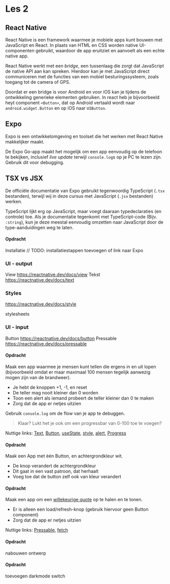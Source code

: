 # Les 2

## React Native
React Native is een framework waarmee je mobiele apps kunt bouwen met JavaScript en React. 
In plaats van HTML en CSS worden native UI-componenten gebruikt, waardoor de app eruitziet en aanvoelt 
als een echte native app.

React Native werkt met een *bridge*, een tussenlaag die zorgt dat JavaScript de native API aan kan spreken.
Hierdoor kan je met JavaScript direct communiceren met de functies van een mobiel besturingssysteem, zoals toegang 
tot de camera of GPS.

Doordat er een bridge is voor Android en voor iOS kan je tijdens de ontwikkeling generieke elementen gebruiken.
In react heb je bijvoorbeeld heyt component `<Button>`, dat op Android vertaald wordt naar `android.widget.Button` en
op iOS naar `UIButton`. 

## Expo
Expo is een ontwikkelomgeving en toolset die het werken met React Native makkelijker maakt.

De Expo Go-app maakt het mogelijk om een app eenvoudig op de telefoon te bekijken, inclusief *live update* 
terwijl `console.log`s op je PC te lezen zijn. Gebruik dit voor debugging.

## TSX vs JSX
De officiële documentatie van Expo gebruikt tegenwoordig TypeScript (`.tsx` bestanden), terwijl wij in deze 
cursus met JavaScript (`.jsx` bestanden) werken.

TypeScript lijkt erg op JavaScript, maar voegt daaraan typedeclaraties (en controle) toe. 
Als je documentatie tegenkomt met TypeScript-code (Bijv. `:string`), kun je deze meestal eenvoudig omzetten naar 
JavaScript door de type-aanduidingen weg te laten.


#### Opdracht
Installatie // TODO: installatiestappen toevoegen of link naar Expo


### UI - output
View https://reactnative.dev/docs/view 
Tekst https://reactnative.dev/docs/text 

### Styles
https://reactnative.dev/docs/style 

stylesheets

### UI - input
Button https://reactnative.dev/docs/button
Pressable https://reactnative.dev/docs/pressable 


#### Opdracht
Maak een app waarmee je mensen kunt tellen die ergens in en uit lopen (bijvoorbeeld omdat er maar
maximaal 100 mensen tegelijk aanwezig mogen zijn van de brandweer).

* Je hebt de knoppen +1, -1, en reset
* De teller mag nooit kleiner dan 0 worden
* Toon een alert als iemand probeert de teller kleiner dan 0 te maken
* Zorg dat de app er netjes uitzien

Gebruik ```console.log``` om de flow van je app te debuggen.

> Klaar? Lukt het je ook om een progressbar van 0-100 toe te voegen?

Nuttige links: [Text](https://reactnative.dev/docs/text), [Button](https://reactnative.dev/docs/button),
[useState](https://react.dev/reference/react/useState), [style](https://reactnative.dev/docs/style),
[alert](https://reactnative.dev/docs/alert), [Progress](https://www.npmjs.com/package/react-native-progress)

#### Opdracht
Maak een App met één Button, en achtergrondkleur wit. 
* De knop verandert de achtergrondkleur
* Dit gaat in een vast patroon, dat herhaalt
* Voeg toe dat de button zelf ook van kleur verandert

#### Opdracht
Maak een app om een [willekeurige quote]("../assets/quotes.json") op te halen en te tonen.
* Er is alleen een load/refresh-knop (gebruik hiervoor geen Button component)
* Zorg dat de app er netjes uitzien

Nuttige links: [Pressable](https://reactnative.dev/docs/pressable),
[fetch](https://developer.mozilla.org/en-US/docs/Web/API/Fetch_API)

#### Opdracht
nabouwen ontwerp

#### Opdracht
toevoegen darkmode switch
